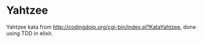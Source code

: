 # Yahtzee

Yahtzee kata from http://codingdojo.org/cgi-bin/index.pl?KataYahtzee, done using
TDD in elixir.
